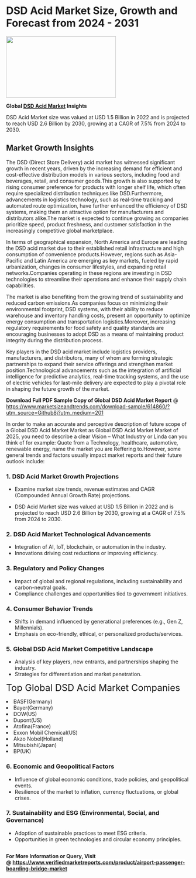 <H1>DSD Acid Market Size, Growth and Forecast from 2024 - 2031</H1><img class="aligncenter size-medium wp-image-584254" src="https://thirdeyenews.in/wp-content/uploads/2024/09/Global-Market-Research-300x168.jpeg" alt="" width="300" height="168" /><p><strong>Global&nbsp;<a href="https://www.marketsizeandtrends.com/download-sample/614860/?utm_source=Github8j?utm_medium=201">DSD Acid Market</a> Insights</strong></p><p>DSD Acid Market size was valued at USD 1.5 Billion in 2022 and is projected to reach USD 2.6 Billion by 2030, growing at a CAGR of 7.5% from 2024 to 2030.</p><p><h2>Market Growth Insights</h2> <p>The DSD (Direct Store Delivery) acid market has witnessed significant growth in recent years, driven by the increasing demand for efficient and cost-effective distribution models in various sectors, including food and beverages, retail, and consumer goods.This growth is also supported by rising consumer preference for products with longer shelf life, which often require specialized distribution techniques like DSD.Furthermore, advancements in logistics technology, such as real-time tracking and automated route optimization, have further enhanced the efficiency of DSD systems, making them an attractive option for manufacturers and distributors alike.The market is expected to continue growing as companies prioritize speed, product freshness, and customer satisfaction in the increasingly competitive global marketplace.</p> <p>In terms of geographical expansion, North America and Europe are leading the DSD acid market due to their established retail infrastructure and high consumption of convenience products.However, regions such as Asia-Pacific and Latin America are emerging as key markets, fueled by rapid urbanization, changes in consumer lifestyles, and expanding retail networks.Companies operating in these regions are investing in DSD technologies to streamline their operations and enhance their supply chain capabilities.</p> <p>The market is also benefiting from the growing trend of sustainability and reduced carbon emissions.As companies focus on minimizing their environmental footprint, DSD systems, with their ability to reduce warehouse and inventory handling costs, present an opportunity to optimize energy consumption and transportation logistics.Moreover, increasing regulatory requirements for food safety and quality standards are encouraging businesses to adopt DSD as a means of maintaining product integrity during the distribution process.</p> <p>Key players in the DSD acid market include logistics providers, manufacturers, and distributors, many of whom are forming strategic partnerships to expand their service offerings and strengthen market position.Technological advancements such as the integration of artificial intelligence for predictive analytics, real-time tracking systems, and the use of electric vehicles for last-mile delivery are expected to play a pivotal role in shaping the future growth of the market.</p> <p><span class=""><strong>Download Full PDF Sample Copy of Global DSD Acid Market Report</strong> @ <a href="https://www.marketsizeandtrends.com/download-sample/614860/?utm_source=Github8j?utm_medium=201" target="_blank">https://www.marketsizeandtrends.com/download-sample/614860/?utm_source=Github8j?utm_medium=201</a></span></p><p>In order to make an accurate and perceptive description of future scope of a Global&nbsp;DSD Acid Market Market as Global&nbsp;DSD Acid Market Market of 2025, you need to describe a clear Vision &ndash; What Industry or Linda can you think of for example: Quote from a Technology, healthcare, automotive, renewable energy, name the market you are Reffering to.However, some general trends and factors usually impact market reports and their future outlook include:</p><h3>1.&nbsp;<strong>DSD Acid Market Growth Projections</strong></h3><ul><li>Examine market size trends, revenue estimates and CAGR (Compounded Annual Growth Rate) projections.</li><li><p>DSD Acid Market size was valued at USD 1.5 Billion in 2022 and is projected to reach USD 2.6 Billion by 2030, growing at a CAGR of 7.5% from 2024 to 2030.</p></li></ul><h3>2.&nbsp;<strong>DSD Acid Market Technological Advancements</strong></h3><ul><li>Integration of AI, IoT, blockchain, or automation in the industry.</li><li>Innovations driving cost reductions or improving efficiency.</li></ul><h3>3.&nbsp;<strong>Regulatory and Policy Changes</strong></h3><ul><li>Impact of global and regional regulations, including sustainability and carbon-neutral goals.</li><li>Compliance challenges and opportunities tied to government initiatives.</li></ul><h3>4.&nbsp;<strong>Consumer Behavior Trends</strong></h3><ul><li>Shifts in demand influenced by generational preferences (e.g., Gen Z, Millennials).</li><li>Emphasis on eco-friendly, ethical, or personalized products/services.</li></ul><h3>5.&nbsp;<strong>Global DSD Acid Market Competitive Landscape</strong></h3><ul><li>Analysis of key players, new entrants, and partnerships shaping the industry.</li><li>Strategies for differentiation and market penetration.</li></ul><p data-pm-slice="1 1 []"><span style="color: inherit; font-family: inherit; font-size: 25px;">Top Global DSD Acid Market Companies</span></p><div class="" data-test-id=""><p><li>BASF(Germany) </li><li> Bayer(Germany) </li><li> DOW(US) </li><li> Dupont(US) </li><li> Atofina(France) </li><li> Exxon Mobil Chemical(US)</li><li> Akzo Nobel(Holland)</li><li> Mitsubishi(Japan)</li><li> BP(UK)</li></p></div><h3>6.&nbsp;<strong>Economic and Geopolitical Factors</strong></h3><ul><li>Influence of global economic conditions, trade policies, and geopolitical events.</li><li>Resilience of the market to inflation, currency fluctuations, or global crises.</li></ul><h3>7.&nbsp;<strong>Sustainability and ESG (Environmental, Social, and Governance)</strong></h3><ul><li>Adoption of sustainable practices to meet ESG criteria.</li><li>Opportunities in green technologies and circular economy principles.</li></ul><h2><strong style="font-size: 14px;">For More Information or Query, Visit @&nbsp;</strong><a style="background-color: #ffffff; font-size: 14px;" href="https://www.marketsizeandtrends.com/report/dsd-acid-market/" target="_blank">https://www.verifiedmarketreports.com/product/airport-passenger-boarding-bridge-market</a></h2>